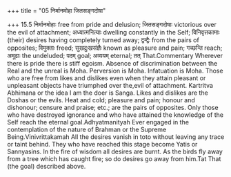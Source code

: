+++
title = "05 निर्मानमोहा जितसङ्गदोषा"

+++
15.5 निर्मानमोहाः free from pride and delusion; जितसङ्गदोषाः victorious
over the evil of attachment; अध्यात्मनित्याः dwelling constantly in the
Self; विनिवृत्तकामाः (their) desires having completely turned away;
द्वन्द्वैः from the pairs of opposites; विमुक्ताः freed; सुखदुःखसंज्ञैः
known as pleasure and pain; गच्छन्ति reach; अमूढाः the undeluded; पदम्
goal; अव्ययम् eternal; तत् That.Commentary Wherever there is pride there
is stiff egoism. Absence of discrimination between the Real and the
unreal is Moha. Perversion is Moha. Infatuation is Moha. Those who are
free from likes and dislikes even when they attain pleasant or
unpleasant objects have triumphed over the,evil of attachment. Kartritva
Abhimana or the idea I am the doer is Sanga. Likes and dislikes are the
Doshas or the evils. Heat and cold; pleasure and pain; honour and
dishonour; censure and praise; etc.; are the pairs of opposites. Only
those who have destroyed ignorance and who have attained the knowledge
of the Self reach the eternal goal.Adhyatmanityah Ever engaged in the
contemplation of the nature of Brahman or the Supreme
Being.Vinivrittakamah All the desires vanish in toto without leaving any
trace or taint behind. They who have reached this stage become Yatis or
Sannyasins. In the fire of wisdom all desires are burnt. As the birds
fly away from a tree which has caught fire; so do desires go away from
him.Tat That (the goal) described above.

